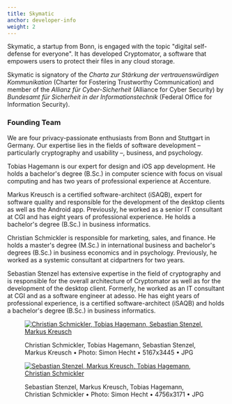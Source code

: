 ```yaml
---
title: Skymatic
anchor: developer-info
weight: 2
---
```

Skymatic, a startup from Bonn, is engaged with the topic "digital self-defense for everyone". It has developed Cryptomator, a software that empowers users to protect their files in any cloud storage.

Skymatic is signatory of the _Charta zur Stärkung der vertrauenswürdigen Kommunikation_ (Charter for Fostering Trustworthy Communication) and member of the _Allianz für Cyber-Sicherheit_ (Alliance for Cyber Security) by _Bundesamt für Sicherheit in der Informationstechnik_ (Federal Office for Information Security).

### Founding Team
We are four privacy-passionate enthusiasts from Bonn and Stuttgart in Germany. Our expertise lies in the fields of software development – particularly cryptography and usability –, business, and psychology.

Tobias Hagemann is our expert for design and iOS app development. He holds a bachelor's degree (B.Sc.) in computer science with focus on visual computing and has two years of professional experience at Accenture.

Markus Kreusch is a certified software-architect (iSAQB), expert for software quality and responsible for the development of the desktop clients as well as the Android app. Previously, he worked as a senior IT consultant at CGI and has eight years of professional experience. He holds a bachelor's degree (B.Sc.) in business informatics.

Christian Schmickler is responsible for marketing, sales, and finance. He holds a master's degree (M.Sc.) in international business and bachelor's degrees (B.Sc.) in business economics and in psychology. Previously, he worked as a systemic consultant at cidpartners for two years.

Sebastian Stenzel has extensive expertise in the field of cryptography and is responsible for the overall architecture of Cryptomator as well as for the development of the desktop client. Formerly, he worked as an IT consultant at CGI and as a software engineer at adesso. He has eight years of professional experience, is a certified software-architect (iSAQB) and holds a bachelor's degree (B.Sc.) in business informatics.

<div class="flex flex-wrap -mx-3">
  <div class="w-full px-3 lg:w-1/2">
    <figure class="rounded shadow bg-white text-center p-2 mb-8">
      <a href="/presskit/skymatic-team-rhein.jpg"><img class="inline-block mb-2" src="/presskit/skymatic-team-rhein.jpg" alt="Christian Schmickler, Tobias Hagemann, Sebastian Stenzel, Markus Kreusch"/></a>
      <figcaption>
        <p class="text-sm text-gray-500">Christian Schmickler, Tobias Hagemann, Sebastian Stenzel, Markus Kreusch • Photo: Simon Hecht • 5167x3445 • JPG</p>
      </figcaption>
    </figure>
  </div>
  <div class="w-full px-3 lg:w-1/2">
    <figure class="rounded shadow bg-white text-center p-2 mb-8">
      <a href="/presskit/skymatic-team-office.jpg"><img class="inline-block mb-2" src="/presskit/skymatic-team-office.jpg" alt="Sebastian Stenzel, Markus Kreusch, Tobias Hagemann, Christian Schmickler"/></a>
      <figcaption>
        <p class="text-sm text-gray-500">Sebastian Stenzel, Markus Kreusch, Tobias Hagemann, Christian Schmickler • Photo: Simon Hecht • 4756x3171 • JPG</p>
      </figcaption>
    </figure>
  </div>
</div>
